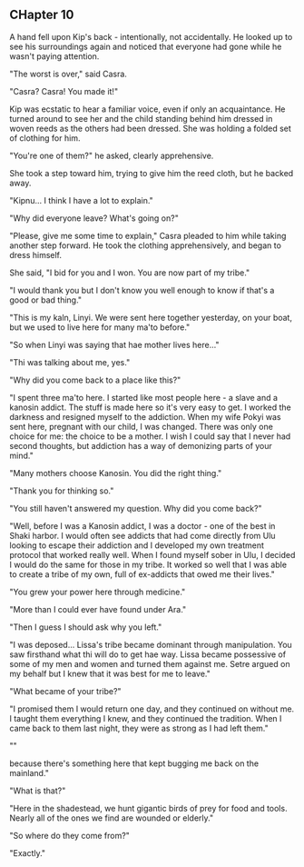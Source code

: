 


## CHapter 10


A hand fell upon Kip's back - intentionally, not accidentally. He looked up to see his surroundings again and noticed that everyone had gone while he wasn't paying attention.

"The worst is over," said Casra.

"Casra? Casra! You made it!"

Kip was ecstatic to hear a familiar voice, even if only an acquaintance. He turned around to see her and the child standing behind him dressed in woven reeds as the others had been dressed. She was holding a folded set of clothing for him.

"You're one of them?" he asked, clearly apprehensive.

She took a step toward him, trying to give him the reed cloth, but he backed away.

"Kipnu... I think I have a lot to explain."

"Why did everyone leave? What's going on?"

"Please, give me some time to explain," Casra pleaded to him while taking another step forward. He took the clothing apprehensively, and began to dress himself.

She said, "I bid for you and I won. You are now part of my tribe."

"I would thank you but I don't know you well enough to know if that's a good or bad thing."

"This is my kaln, Linyi. We were sent here together yesterday, on your boat, but we used to live here for many ma'to before."

"So when Linyi was saying that hae mother lives here..."

"Thi was talking about me, yes."

"Why did you come back to a place like this?"

"I spent three ma'to here. I started like most people here - a slave and a kanosin addict. The stuff is made here so it's very easy to get. I worked the darkness and resigned myself to the addiction. When my wife Pokyi was sent here, pregnant with our child, I was changed. There was only one choice for me: the choice to be a mother. I wish I could say that I never had second thoughts, but addiction has a way of demonizing parts of your mind."

"Many mothers choose Kanosin. You did the right thing."

"Thank you for thinking so."

"You still haven't answered my question. Why did you come back?"

"Well, before I was a Kanosin addict, I was a doctor - one of the best in Shaki harbor. I would often see addicts that had come directly from Ulu looking to escape their addiction and I developed my own treatment protocol that worked really well. When I found myself sober in Ulu, I decided I would do the same for those in my tribe. It worked so well that I was able to create a tribe of my own, full of ex-addicts that owed me their lives."

"You grew your power here through medicine."

"More than I could ever have found under Ara."

"Then I guess I should ask why you left."

"I was deposed... Lissa's tribe became dominant through manipulation. You saw firsthand what thi will do to get hae way. Lissa became possessive of some of my men and women and turned them against me. Setre argued on my behalf but I knew that it was best for me to leave."

"What became of your tribe?"

"I promised them I would return one day, and they continued on without me. I taught them everything I knew, and they continued the tradition. When I came back to them last night, they were as strong as I had left them."

""



because there's something here that kept bugging me back on the mainland."

"What is that?"

"Here in the shadestead, we hunt gigantic birds of prey for food and tools. Nearly all of the ones we find are wounded or elderly."

"So where do they come from?"

"Exactly."
